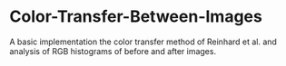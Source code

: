 # Color-Transfer-Between-Images
A basic implementation the color transfer method of Reinhard et al. and analysis of RGB histograms of before and after images.
